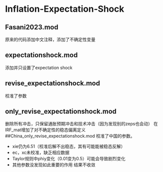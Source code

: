 # Inflation-Expectation-Shock
## Fasani2023.mod
原来的代码添加中文注释，添加了不确定性变量
## expectationshock.mod
添加并只设置了expectation shock
## revise_expectationshock.mod
校准了参数
## only_revise_expectationshock.mod
删除所有冲击，只保留通胀预期冲击和技术冲击（因为发现别的zeps也会动）
在IRF_mat增加了对不确定性的稳态偏离定义
##China_only_revise_expectationshock.mod
校准了中国的参数。
* xie仍为6.51（校准后解不出稳态，其有可能能被稳态反解）
* ec，xc未校准，缺乏相应数据
* Taylor规则中phiy变化（0.01变为0.5）可能会导致剧烈变化
* 其他参数没发现如此重要的作用
结果不收敛

